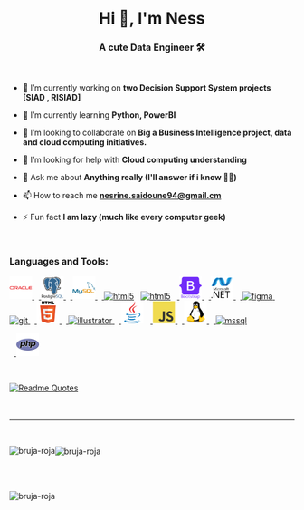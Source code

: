 <h1 align="center">Hi 👋, I'm Ness</h1>
<h3 align="center">A cute Data Engineer 🛠️</h3>
 <br>

- 🔭 I’m currently working on **two Decision Support System  projects [SIAD , RISIAD]**

- 🌱 I’m currently learning **Python, PowerBI**

- 👯 I’m looking to collaborate on **Big a Business Intelligence project, data and cloud computing initiatives.**

- 🤝 I’m looking for help with **Cloud computing understanding**

- 💬 Ask me about **Anything really (I'll answer if i know 🤷‍♀️)**

- 📫 How to reach me **nesrine.saidoune94@gmail.cm**

- ⚡ Fun fact **I am lazy (much like every computer geek)**
 <br>

<h3 align="left">Languages and Tools:</h3>
<p align="left"> <a href="https://www.oracle.com/" target="_blank" rel="noreferrer"> <img src="https://raw.githubusercontent.com/devicons/devicon/master/icons/oracle/oracle-original.svg" alt="oracle" width="40" height="40"/> </a>  
&nbsp;&nbsp;<a href="https://www.postgresql.org" target="_blank" rel="noreferrer"> <img src="https://raw.githubusercontent.com/devicons/devicon/master/icons/postgresql/postgresql-original-wordmark.svg" alt="postgresql" width="40" height="40"/> </a>
&nbsp;&nbsp;<a href="https://www.mysql.com/" target="_blank" rel="noreferrer"> <img src="https://raw.githubusercontent.com/devicons/devicon/master/icons/mysql/mysql-original-wordmark.svg" alt="mysql" width="40" height="40"/> </a> 
&nbsp;&nbsp;<a href="https://visualstudio.microsoft.com/fr/" target="_blank" rel="noreferrer"> <img src="https://img.icons8.com/?size=100&id=y7WGoWNuIWac&format=png&color=000000" alt="html5" width="40" height="40"/></a> 
&nbsp;&nbsp;<a href="https://www.microsoft.com/fr-fr/power-platform" target="_blank" rel="noreferrer"><img src="https://img.icons8.com/?size=100&id=Ny0t2MYrJ70p&format=png&color=000000" alt="html5" width="40" height="40"/></a>
 &nbsp;&nbsp;<a href="https://getbootstrap.com" target="_blank" rel="noreferrer"> <img src="https://raw.githubusercontent.com/devicons/devicon/master/icons/bootstrap/bootstrap-plain-wordmark.svg" alt="bootstrap" width="40" height="40"/> </a> 
 &nbsp;&nbsp;<a href="https://dotnet.microsoft.com/" target="_blank" rel="noreferrer"> <img src="https://raw.githubusercontent.com/devicons/devicon/master/icons/dot-net/dot-net-original-wordmark.svg" alt="dotnet" width="40" height="40"/> </a> 
 &nbsp;&nbsp;<a href="https://www.figma.com/" target="_blank" rel="noreferrer"> <img src="https://www.vectorlogo.zone/logos/figma/figma-icon.svg" alt="figma" width="40" height="40"/> </a> 
 &nbsp;&nbsp;<a href="https://git-scm.com/" target="_blank" rel="noreferrer"> <img src="https://www.vectorlogo.zone/logos/git-scm/git-scm-icon.svg" alt="git" width="40" height="40"/> </a> 
 &nbsp;&nbsp;<a href="https://www.w3.org/html/" target="_blank" rel="noreferrer"> <img src="https://raw.githubusercontent.com/devicons/devicon/master/icons/html5/html5-original-wordmark.svg" alt="html5" width="40" height="40"/> </a> 
 &nbsp;&nbsp;<a href="https://www.adobe.com/in/products/illustrator.html" target="_blank" rel="noreferrer"> <img src="https://www.vectorlogo.zone/logos/adobe_illustrator/adobe_illustrator-icon.svg" alt="illustrator" width="40" height="40"/> </a> 
 &nbsp;&nbsp;<a href="https://www.java.com" target="_blank" rel="noreferrer"> <img src="https://raw.githubusercontent.com/devicons/devicon/master/icons/java/java-original.svg" alt="java" width="40" height="40"/></a> 
 &nbsp;&nbsp;<a href="https://developer.mozilla.org/en-US/docs/Web/JavaScript" target="_blank" rel="noreferrer"> <img src="https://raw.githubusercontent.com/devicons/devicon/master/icons/javascript/javascript-original.svg" alt="javascript" width="40" height="40"/> </a> 
 &nbsp;&nbsp;<a href="https://www.linux.org/" target="_blank" rel="noreferrer"> <img src="https://raw.githubusercontent.com/devicons/devicon/master/icons/linux/linux-original.svg" alt="linux" width="40" height="40"/> </a> 
 &nbsp;&nbsp;<a href="https://www.microsoft.com/en-us/sql-server" target="_blank" rel="noreferrer"> <img src="https://www.svgrepo.com/show/303229/microsoft-sql-server-logo.svg" alt="mssql" width="40" height="40"/> </a> 
 
 &nbsp;&nbsp;<a href="https://www.php.net" target="_blank" rel="noreferrer"> <img src="https://raw.githubusercontent.com/devicons/devicon/master/icons/php/php-original.svg" alt="php" width="40" height="40"/> </a> 

</p>
 <br>

 [![Readme Quotes](https://quotes-github-readme.vercel.app/api?theme=nord)](https://github.com/piyushsuthar/github-readme-quotes) 
 <br>  <br> <br><hr> 
 <br>
<!--  <p align="left"> <a href="https://github.com/ryo-ma/github-profile-trophy"><img src="https://github-profile-trophy.vercel.app/?username=bruja-roja" alt="bruja-roja" /></a> </p>-->
<p><img align="left" src="https://github-readme-streak-stats.herokuapp.com/?user=bruja-roja&" alt="bruja-roja" /></p>

 <p><img align="center" src="https://github-readme-stats.vercel.app/api/top-langs?username=bruja-roja&show_icons=true&locale=en&layout=compact" alt="bruja-roja" /></p> 
  
<br> <br>
<p align="left"> <img src="https://komarev.com/ghpvc/?username=bruja-roja&label=Profile%20views&color=0e75b6&style=flat&show_icons=true&layout=compact" alt="bruja-roja" /> </p> 
